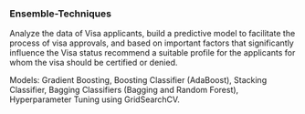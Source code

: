 ### Ensemble-Techniques


Analyze the data of Visa applicants, build a predictive model to facilitate the process of visa approvals, and based on important factors that significantly influence the Visa status recommend a suitable profile for the applicants for whom the visa should be certified or denied.

Models: Gradient Boosting, Boosting Classifier (AdaBoost), Stacking Classifier, Bagging Classifiers (Bagging and Random Forest), Hyperparameter Tuning using GridSearchCV.
